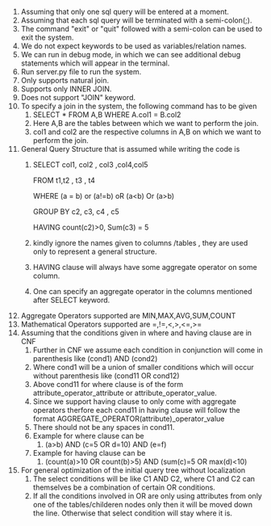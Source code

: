 1. Assuming that only one sql query will be entered at a moment.
1. Assuming that each sql query will be terminated with a semi-colon(;).
1. The command "exit" or "quit" followed with a semi-colon can be used to exit the system.
1. We do not expect keywords to be used as variables/relation names.
1. We can run in debug mode, in which we can see additional debug statements which will appear in the terminal.
1. Run server.py file to run the system.
1. Only supports natural join.
1. Supports only INNER JOIN.
1. Does not support "JOIN" keyword.
1. To specify a join in the system, the following command has to be given
    1. SELECT * FROM A,B WHERE A.col1 = B.col2
    1. Here A,B are the tables between which we want to perform the join.
    1. col1 and col2 are the respective columns in A,B on which we want to perform the join.
1. General Query Structure that is assumed while writing the code is
    1. SELECT col1, col2 , col3 ,col4,col5

        FROM t1,t2 , t3 , t4

        WHERE (a = b) or (a!=b) oR (a<b) Or (a>b) 
 
        GROUP BY c2, c3, c4 , c5 
 
        HAVING count(c2)>0, Sum(c3) = 5
    1. kindly ignore the names given to columns /tables , they are used only to represent a general structure.
    1. HAVING clause will always have some aggregate operator on some column.
    1. One can specify an aggregate operator in the columns mentioned after SELECT keyword.
1. Aggregate Operators supported are MIN,MAX,AVG,SUM,COUNT
1. Mathematical Operators supported are =,!=,<,>,<=,>=
1. Assuming that the conditions given in where and having clause are in CNF
    1. Further in CNF we assume each condition in conjunction will come in parenthesis like (cond1) AND (cond2)
    1. Where cond1 will be a union of smaller conditions which will occur without parenthesis like (cond11 OR cond12)
    1. Above cond11 for where clause is of the form attribute_operator_attribute or attribute_operator_value.
    1. Since we support having clause to only come with aggregate operators therfore each cond11 in having clause will follow the format AGGREGATE_OPERATOR(attribute)_operator_value
    1. There should not be any spaces in cond11.
    1. Example for where clause can be
        1. (a>b) AND (c=5 OR d=10) AND (e=f)
    1. Example for having clause can be
        1. (count(a)>10 OR count(b)>5) AND (sum(c)=5 OR max(d)<10)
1. For general optimization of the initial query tree without localization
    1. The select conditions will be like C1 AND C2, where C1 and C2 can themselves be a combination of certain OR conditions.
    1. If all the conditions involved in OR are only using attributes from only one of the tables/childeren nodes only then it will be moved down the line. Otherwise that select condition will stay where it is.